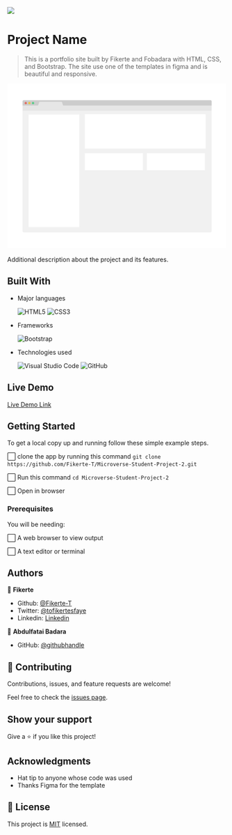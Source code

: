 ![](https://img.shields.io/badge/Microverse-blueviolet)

# Project Name

> This is a portfolio site built by Fikerte and Fobadara with HTML, CSS, and Bootstrap. The site use one of the templates in figma and is beautiful and responsive.

![screenshot](./app_screenshot.png)

Additional description about the project and its features.

## Built With

- Major languages

    ![HTML5](https://img.shields.io/badge/html5-%23E34F26.svg?style=for-the-badge&logo=html5&logoColor=white) ![CSS3](https://img.shields.io/badge/css3-%231572B6.svg?style=for-the-badge&logo=css3&logoColor=white) 

- Frameworks

    ![Bootstrap](https://img.shields.io/badge/bootstrap-%23563D7C.svg?style=for-the-badge&logo=bootstrap&logoColor=white)

- Technologies used

    ![Visual Studio Code](https://img.shields.io/badge/Visual%20Studio%20Code-0078d7.svg?style=for-the-badge&logo=visual-studio-code&logoColor=white) ![GitHub](https://img.shields.io/badge/github-%23121011.svg?style=for-the-badge&logo=github&logoColor=white)

## Live Demo

[Live Demo Link](https://livedemo.com)


## Getting Started

To get a local copy up and running follow these simple example steps.

⬜ clone the app by running this command `git clone https://github.com/Fikerte-T/Microverse-Student-Project-2.git`

⬜ Run this command `cd Microverse-Student-Project-2`

⬜ Open in browser
 
### Prerequisites

You will be needing:

⬜ A web browser to view output

⬜ A text editor or terminal


## Authors

👤 **Fikerte**

- Github: [@Fikerte-T](https://github.com/Fikerte-T)
- Twitter: [@tofikertesfaye](https://twitter.com/home)
- Linkedin: [Linkedin](https://www.linkedin.com/in/fikerte-tesfaye-a68337216/)

👤 **Abdulfatai Badara**

- GitHub: [@githubhandle](https://github.com/fobadara)

## 🤝 Contributing

Contributions, issues, and feature requests are welcome!

Feel free to check the [issues page](https://github.com/Fikerte-T/Microverse-Student-Project-2/issues).

## Show your support

Give a ⭐️ if you like this project!

## Acknowledgments

- Hat tip to anyone whose code was used
- Thanks Figma for the template


## 📝 License

This project is [MIT](MIT.md) licensed.
